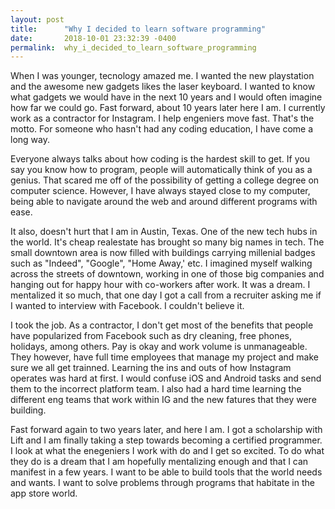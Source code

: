 ```yaml
---
layout: post
title:      "Why I decided to learn software programming"
date:       2018-10-01 23:32:39 -0400
permalink:  why_i_decided_to_learn_software_programming
---
```



When I was younger, tecnology amazed me. I wanted the new playstation and the awesome new gadgets likes the laser keyboard. I wanted to know what gadgets we would have in the next 10 years and I would often imagine how far we could go. Fast forward, about 10 years later here I am. I currently work as a contractor for Instagram. I help engeniers move fast. That's the motto. For someone who hasn't had any coding education, I have come a long way. 

Everyone always talks about how coding is the hardest skill to get. If you say you know how to program, people will automatically think of you as a genius. That scared me off of the possibility of getting a college degree on computer science. However, I have always stayed close to my computer, being able to navigate around the web and around different programs with ease.

It also, doesn't hurt that I am in Austin, Texas. One of the new tech hubs in the world. It's cheap realestate has brought so many big names in tech. The small downtown area is now filled with buildings carrying millenial badges such as "Indeed", "Google", "Home Away,' etc. I imagined myself walking across the streets of downtown, working in one of those big companies and hanging out for happy hour with co-workers after work. It was a dream. I mentalized it so much, that one day I got a call from a recruiter asking me if I wanted to interview with Facebook. I couldn't believe it.

I took the job. As a contractor, I don't get most of the benefits that people have popularized from Facebook such as dry cleaning, free phones, holidays, among others. Pay is okay and work volume is unmanageable. They however, have full time employees that manage my project and make sure we all get trainned. Learning the ins and outs of how Instagram operates was hard at first. I would confuse iOS and Android tasks and send them to the incorrect platform team. I also had a hard time learning the different eng teams that work within IG and the new fatures that they were building. 

Fast forward again to two years later, and here I am. I got a scholarship with Lift and I am finally taking a step towards becoming a certified programmer. I look at what the enegeniers I work with do and I get so excited. To do what they do is a dream that I am hopefully mentalizing enough and that I can manifest in a few years. I want to be able to build tools that the world needs and wants. I want to solve problems through programs that habitate in the app store world. 
